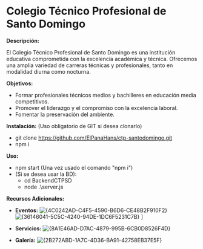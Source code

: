 # Colegio Técnico Profesional de Santo Domingo

**Descripción:**

El Colegio Técnico Profesional de Santo Domingo es una institución educativa comprometida con la excelencia académica y técnica. Ofrecemos una amplia variedad de carreras técnicas y profesionales, tanto en modalidad diurna como nocturna.

**Objetivos:**

* Formar profesionales técnicos medios y bachilleres en educación media competitivos.
* Promover el liderazgo y el compromiso con la excelencia laboral.
* Fomentar la preservación del ambiente.

**Instalación:**
(Uso obligatorio de GIT si desea clonarlo)
- git clone https://github.com/ElPanaHans/ctp-santodomingo.git
- npm i

**Uso:**
- npm start (Una vez usado el comando "npm i")
- (Si se desea usar la BD):
  - cd BackendCTPSD
  - node .\server.js

**Recursos Adicionales:**

* **Eventos:** ![{4C0242AD-C4F5-4590-B6D6-CE48B2F910F2}](https://github.com/user-attachments/assets/20a112e0-a88b-4025-9876-1f23ca44b8bf) ![{36146041-5C5C-4240-94DE-1DC6F5231C7B}](https://github.com/user-attachments/assets/00da8996-b594-4141-afa1-4f43345c74f5)
]
* **Servicios:** ![{8A1E46AD-D7AC-4879-995B-6CB0D8526F4D}](https://github.com/user-attachments/assets/130685ab-a435-4660-98dc-462a7124d0ee)

* **Galería:** ![{2B272ABD-1A7C-4D36-BA91-42758EB37E5F}](https://github.com/user-attachments/assets/a363977c-50c3-421a-863c-b679db243570)
